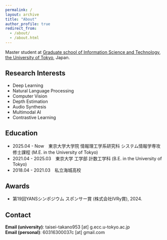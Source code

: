 ```yaml
---
permalink: /
layout: archive
title: "About"
author_profile: true
redirect_from: 
  - /about/
  - /about.html
---
```


Master student at<!-- [Kawashima-Miyazaki Lab.](http://www.bmc.ipc.i.u-tokyo.ac.jp/), --> [Graduate school of Information Science and Technology](https://www.i.u-tokyo.ac.jp/index_e.shtml), [the University of Tokyo](https://www.u-tokyo.ac.jp/en/index.html), Japan.



## Research Interests
- Deep Learning
- Natural Language Processing
- Computer Vision
- Depth Estimation
- Audio Synthesis
- Multimodal AI
- Contrastive Learning

## Education
- 2025.04 - Now　東京大学大学院 情報理工学系研究科 システム情報学専攻 修士課程 (M.E. in the University of Tokyo)
- 2021.04 - 2025.03　東京大学 工学部 計数工学科 (B.E. in the University of Tokyo)
- 2018.04 - 2021.03　私立海城高校

## Awards
- 第19回YANSシンポジウム スポンサー賞 (株式会社IVRy賞), 2024.

## Contact
**Email (university)**: taisei-takano953 [at] g.ecc.u-tokyo.ac.jp<br>
**Email (personal)**: 60316300037c [at] gmail.com